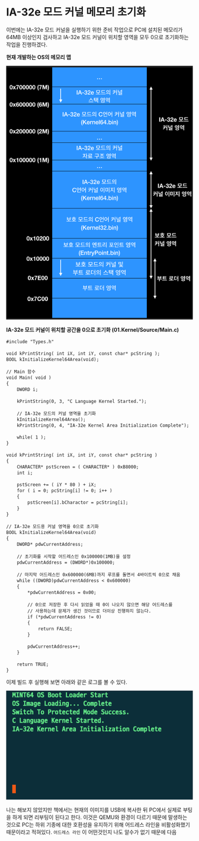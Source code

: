 # IA-32e 모드 커널 메모리 초기화


이번에는 IA-32e 모드 커널을 실행하기 위한 준비 작업으로 PC에 설치된 메모리가 64MB 이상인지 검사하고 IA-32e 모드 커널이 위치할 영역을 모두 0으로 초기화하는 작업을 진행하겠다.

**현재 개발하는 OS의 메모리 맵**

![os memory map](/contents/dev/2020/04/17/image/os-study-16-1.png)

**IA-32e 모드 커널이 위치할 공간을 0으로 초기화 (01.Kernel/Source/Main.c)**
```
#include "Types.h"

void kPrintString( int iX, int iY, const char* pcString );
BOOL kInitializeKernel64Area(void);

// Main 함수
void Main( void )
{
	DWORD i;

	kPrintString(0, 3, "C Language Kernel Started.");

	// IA-32e 모드의 커널 영역을 초기화
	kInitializeKernel64Area();
	kPrintString(0, 4, "IA-32e Kernel Area Initialization Complete");

	while( 1 );
}

void kPrintString( int iX, int iY, const char* pcString )
{
	CHARACTER* pstScreen = ( CHARACTER* ) 0xB8000;
	int i;

	pstScreen += ( iY * 80 ) + iX;
	for ( i = 0; pcString[i] != 0; i++ )
	{
		pstScreen[i].bCharactor = pcString[i];
	}
}

// IA-32e 모드용 커널 영역을 0으로 초기화
BOOL kInitializeKernel64Area(void)
{
	DWORD* pdwCurrentAddress;

	// 초기화를 시작할 어드레스인 0x100000(1MB)을 설정
	pdwCurrentAddress = (DWORD*)0x100000;

	// 마지막 어드레스인 0x600000(6MB)까지 루프를 돌면서 4바이트씩 0으로 채움
	while ((DWORD)pdwCurrentAddress < 0x600000)
	{
		*pdwCurrentAddress = 0x00;

		// 0으로 저장한 후 다시 읽었을 때 0이 나오지 않으면 해당 어드레스를
		// 사용하는데 문제가 생긴 것이므로 더이상 진행하지 않는다.
		if (*pdwCurrentAddress != 0)
		{
			return FALSE;
		}

		pdwCurrentAddress++;
	}

	return TRUE;
}
```
이제 빌드 후 실행해 보면 아래와 같은 로그를 볼 수 있다.

![os memory map](/contents/dev/2020/04/17/image/os-study-16-2.png)

나는 해보지 않았지만 책에서는 현재의 이미지를 USB에 복사한 뒤 PC에서 실제로 부팅을 하게 되면 리부팅이 된다고 한다.
이것은 QEMU와 환경이 다르기 때문에 말생하는 것으로 PC는 하위 기종에 대한 호환성을 유지하기 위해 어드레스 라인을 비활성화했기 때문이라고 적혀있다.
`어드레스 라인` 이 어떤것인지 나도 알수가 없기 때문에 다음 
